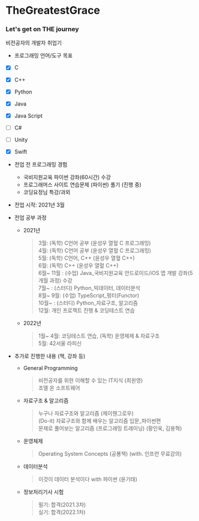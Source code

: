 # TheGreatestGrace
### Let's get on THE journey

비전공자의 개발자 취업기

* 프로그래밍 언어/도구 목표
* [x] C
* [x] C++
* [x] Python
* [x] Java
* [x] Java Script
* [ ] C#
* [ ] Unity
* [x] Swift


* 전업 전 프로그래밍 경험  
  - 국비지원교육 파이썬 강좌(60시간) 수강
  - 프로그래머스 사이트 연습문제 (파이썬) 풀기 (진행 중)
  - 코딩요정님 특강/과외

* 전업 시작: 2021년 3월  

* 전업 공부 과정
  - 2021년
    > 3월: (독학) C언어 공부 (윤성우 열혈 C 프로그래밍)  
    > 4월: (독학) C언어 공부 (윤성우 열혈 C 프로그래밍)  
    > 5월: (독학) C언어, C++ (윤성우 열혈 C++)  
    > 6월: (독학) C++ (윤성우 열혈 C++)  
    > 6월~ 11월 : (수업) Java_국비지원교육 안드로이드/iOS 앱 개발 강좌(5개월 과정) 수강  
    > 7월~ : (스터디) Python_빅데이터, 데이터분석  
    > 8월~ 9월: (수업) TypeScript_펑터(Functor)  
    > 10월~ : (스터디) Python_자료구조, 알고리즘  
    > 12월: 개인 프로젝트 진행 & 코딩테스트 연습  
  
  - 2022년
    > 1월~ 4월: 코딩테스트 연습, (독학) 운영체제 & 자료구조  
    > 5월: 42서울 라피신

* 추가로 진행한 내용 (책, 강좌 등)
  - General Programming
      > 비전공자를 위한 이해할 수 있는 IT지식 (최원영)  
      > 조엘 온 소프트웨어  
    
  - 자료구조 & 알고리즘
      > 누구나 자료구조와 알고리즘 (제이웬그로우)  
      > (Do-it) 자료구조와 함께 배우는 알고리즘 입문_파이썬편  
      > 문제로 풀어보는 알고리즘 (프로그래밍 트레이닝) (황인욱, 김용혁)  
  
  - 운영체제
      > Operating System Concepts (공룡책) (with. 인프런 무료강의)  
      
  - 데이터분석
      > 이것이 데이터 분석이다 with 파이썬 (윤기태)  
  
  - 정보처리기사 시험
      > 필기: 합격(2021.3차)  
      > 실기: 합격(2022.1차)  
